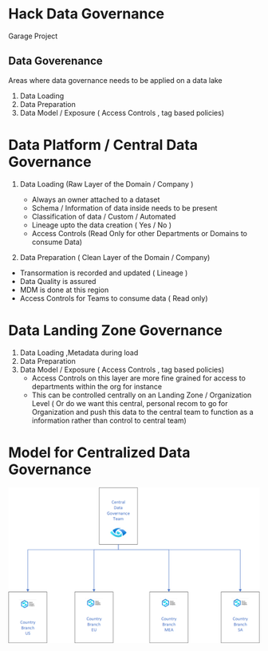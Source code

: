 # Hack Data Governance
Garage Project  

## Data Goverenance 

Areas where data governance needs to be applied on a data lake 

1. Data Loading  
2. Data Preparation 
3. Data Model / Exposure ( Access Controls , tag based policies)


# Data Platform / Central Data Governance 


1. Data Loading (Raw Layer of the Domain / Company )
   
   - Always an owner attached to a dataset
   - Schema / Information of data inside needs to be present
   - Classification of data / Custom / Automated
   - Lineage upto the data creation ( Yes / No )
   - Access Controls (Read Only for other Departments or Domains to consume Data)


2. Data Preparation  ( Clean Layer of the Domain / Company)
  -  Transormation is recorded and updated ( Lineage ) 
  -  Data Quality is assured
  -  MDM is done at this region
  -  Access Controls for Teams to consume data ( Read only)

 

# Data Landing Zone Governance 

1. Data Loading  ,Metadata during load 
2. Data Preparation 
3. Data Model / Exposure ( Access Controls , tag based policies)
   - Access Controls on this layer are more fine grained for access to departments within the org for instance
   - This can be controlled centrally on an Landing Zone / Organization Level ( Or do we want this central, personal recom to go for Organization and push this data to the central team to function as a information rather than control to central team)


# Model for Centralized Data Governance 

![Central Data Management](/docs/images/Governance_Central.png)
